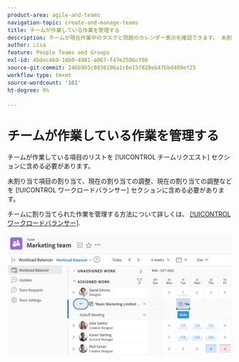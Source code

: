 ```yaml
---
product-area: agile-and-teams
navigation-topic: create-and-manage-teams
title: チームが作業している作業を管理する
description: チームが現在作業中のタスクと問題のカレンダー表示を確認できます。 未割り当て項目の割り当て、現在の割り当ての調整、現在の割り当ての調整などを行うことができます。
author: Lisa
feature: People Teams and Groups
exl-id: 4bdec4b9-18b0-4981-a067-f47e259bc708
source-git-commit: 24bb9b5c0836196a1c6e15f828eb47bbd489ef25
workflow-type: tm+mt
source-wordcount: '101'
ht-degree: 0%

---
```


# チームが作業している作業を管理する

チームが作業している項目のリストを [!UICONTROL チームリクエスト] セクションに含める必要があります。

未割り当て項目の割り当て、現在の割り当ての調整、現在の割り当ての調整などを [!UICONTROL ワークロードバランサー] セクションに含める必要があります。

チームに割り当てられた作業を管理する方法について詳しくは、 [[!UICONTROL ワークロードバランサー]](../../resource-mgmt/workload-balancer/assign-work-in-workload-balancer.md).

![](assets/team-page-with-team-requests-and-balancer-sections-left.png)

